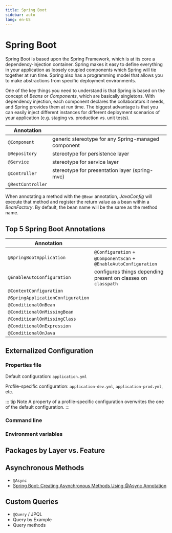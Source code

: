 ```yaml
---
title: Spring Boot
sidebar: auto
lang: en-US
---
```

# Spring Boot

Spring Boot is based upon the Spring Framework, which is at its core a dependency-injection container. Spring makes it easy to define everything in your application as loosely coupled components which Spring will tie together at run time. Spring also has a programming model that allows you to make abstractions from specific deployment environments.

One of the key things you need to understand is that Spring is based on the concept of _Beans_ or _Components_, which are basically singletons. With dependency injection, each component declares the collaborators it needs, and Spring provides them at run time. The biggest advantage is that you can easily inject different instances for different deployment scenarios of your application (e.g. staging vs. production vs. unit tests).

| Annotation        |                                                     |
|-------------------|-----------------------------------------------------|
| `@Component`      | generic stereotype for any Spring-managed component |
| `@Repository`     | stereotype for persistence layer                    |
| `@Service`        | stereotype for service layer                        |
| `@Controller`     | stereotype for presentation layer (spring-mvc)      |
| `@RestController` |                                                     |

When annotating a method with the `@Bean` annotation, _JavaConfig_ will execute that method and register the return value as a bean within a _BeanFactory_. By default, the bean name will be the same as the method name.

## Top 5 Spring Boot Annotations

| Annotation                        |                                                                  |
|-----------------------------------|------------------------------------------------------------------|
| `@SpringBootApplication`          | `@Configuration` + `@ComponentScan` + `@EnableAutoConfiguration` |
| `@EnableAutoConfiguration`        | configures things depending present on classes on `classpath`    |
| `@ContextConfiguration`           |                                                                  |
| `@SpringApplicationConfiguration` |                                                                  |
| `@ConditionalOnBean`              |                                                                  |
| `@ConditionalOnMissingBean`       |                                                                  |
| `@ConditioanlOnMissingClass`      |                                                                  |
| `@ConditionalOnExpression`        |                                                                  |
| `@ConditionalOnJava`              |                                                                  |

## Externalized Configuration

### Properties file

Default configuration: `application.yml`

Profile-specific configuration: `application-dev.yml`, `application-prod.yml`,  etc.

::: tip Note
A property of a profile-specific configuration overwrites the one of the default configuration.
:::

### Command line

### Environment variables

## Packages by Layer vs. Feature

## Asynchronous Methods

- `@Async`
- [Spring Boot: Creating Asynchronous Methods Using @Async Annotation](https://dzone.com/articles/spring-boot-creating-asynchronous-methods-using-as?utm_medium=feed&utm_source=feedpress.me&utm_campaign=Feed:%20dzone%2Fjava)

## Custom Queries

- `@Query` / JPQL
- Query by Example
- Query methods
